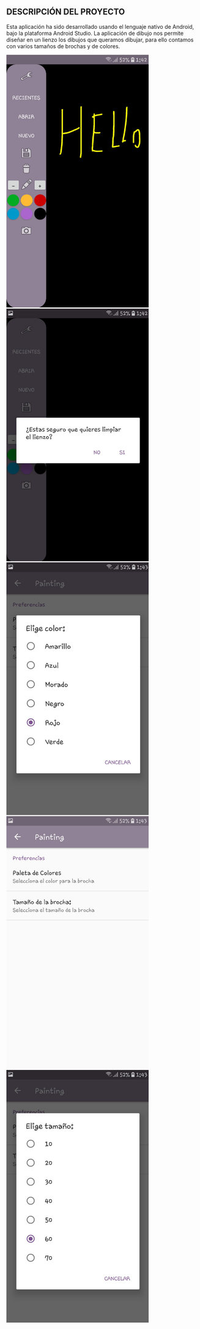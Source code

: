 ## DESCRIPCIÓN DEL PROYECTO

Esta aplicación ha sido desarrollado usando el lenguaje nativo de Android, bajo la plataforma Android Studio.
La aplicación de dibujo nos permite diseñar en un lienzo los dibujos que queramos dibujar, para ello contamos con varios tamaños de brochas y de colores.

![#](https://github.com/rafaelge96/rafaelge96/blob/main/proyectos/android/paint/captura_ejemplo_1.png)
![#](https://github.com/rafaelge96/rafaelge96/blob/main/proyectos/android/paint/captura_ejemplo_2.png)
![#](https://github.com/rafaelge96/rafaelge96/blob/main/proyectos/android/paint/captura_ejemplo_3.png)
![#](https://github.com/rafaelge96/rafaelge96/blob/main/proyectos/android/paint/captura_ejemplo_4.png)
![#](https://github.com/rafaelge96/rafaelge96/blob/main/proyectos/android/paint/captura_ejemplo_5.png)

